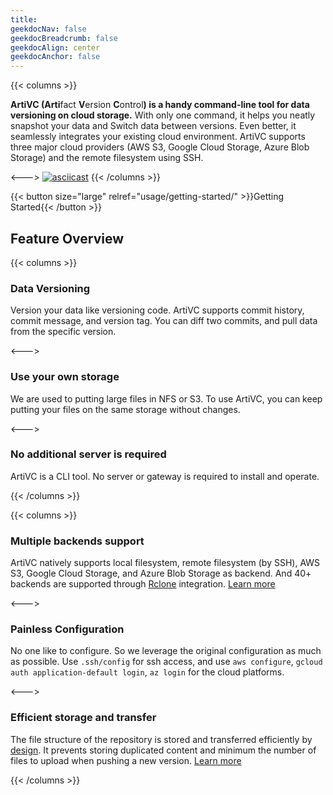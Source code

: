 ```yaml
---
title: 
geekdocNav: false
geekdocBreadcrumb: false
geekdocAlign: center
geekdocAnchor: false
---
```


{{< columns >}}

<p style="text-align: left">
<b>ArtiVC (Arti</b>fact <b>V</b>ersion <b>C</b>ontrol<b>) is a handy command-line tool for data versioning on cloud storage.</b> With only one command, it helps you neatly snapshot your data and Switch data between versions. Even better, it seamlessly integrates your existing cloud environment. ArtiVC supports three major cloud providers (AWS S3, Google Cloud Storage, Azure Blob Storage) and the remote filesystem using SSH.
</p>

<--->
[![asciicast](https://asciinema.org/a/6JEhzpJ5QMiSkiC74s5CyT257.svg)](https://asciinema.org/a/6JEhzpJ5QMiSkiC74s5CyT257?autoplay=1)
{{< /columns >}}

{{< button size="large" relref="usage/getting-started/" >}}Getting Started{{< /button >}}

## Feature Overview

{{< columns >}}
### Data Versioning

Version your data like versioning code. ArtiVC supports commit history, commit message, and version tag. You can diff two commits, and pull data from the specific version.

<--->

### Use your own storage

We are used to putting large files in NFS or S3. To use ArtiVC, you can keep putting your files on the same storage without changes.

<--->

### No additional server is required

ArtiVC is a CLI tool. No server or gateway is required to install and operate.

{{< /columns >}}

{{< columns >}}

### Multiple backends support

ArtiVC natively supports local filesystem, remote filesystem (by SSH), AWS S3, Google Cloud Storage, and Azure Blob Storage as backend. And 40+ backends are supported through [Rclone](backends/rclone/) integration. [Learn more](backends/)

<--->

### Painless Configuration

No one like to configure. So we leverage the original configuration as much as possible. Use `.ssh/config` for ssh access, and use `aws configure`, `gcloud auth application-default login`, `az login` for the cloud platforms.

<--->

### Efficient storage and transfer

The file structure of the repository is stored and transferred efficiently by [design](design/how-it-works/). It prevents storing duplicated content and minimum the number of files to upload when pushing a new version. [Learn more](design/benchmark/)


{{< /columns >}}
